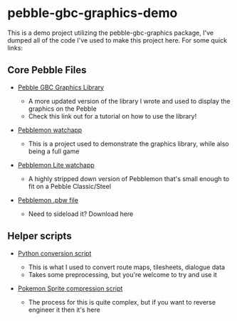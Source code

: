 # pebble-gbc-graphics-demo

This is a demo project utilizing the pebble-gbc-graphics package, I've dumped all of the code I've used to make this project here. For some quick links:

## Core Pebble Files

* [Pebble GBC Graphics Library](https://github.com/HarrisonAllen/pebble-gbc-graphics)
  * A more updated version of the library I wrote and used to display the graphics on the Pebble 
  * Check this link out for a tutorial on how to use the library!

* [Pebblemon watchapp](https://github.com/HarrisonAllen/pebble-gbc-graphics-demo/tree/master/pebblemon)
  * This is a project used to demonstrate the graphics library, while also being a full game

* [Pebblemon Lite watchapp](https://github.com/HarrisonAllen/pebble-gbc-graphics-demo/tree/master/pebblemon-lite)
  * A highly stripped down version of Pebblemon that's small enough to fit on a Pebble Classic/Steel

* [Pebblemon .pbw file](https://github.com/HarrisonAllen/pebble-gbc-graphics-demo/blob/master/pebblemon/pebblemon.pbw?raw=true)
  * Need to sideload it? Download here

## Helper scripts
* [Python conversion script](https://github.com/HarrisonAllen/pebble-gbc-graphics-demo/blob/master/resources/PokemonConverter.py)
  * This is what I used to convert route maps, tilesheets, dialogue data
  * Takes some preprocessing, but you're welcome to try and use it

* [Pokemon Sprite compression script](https://github.com/HarrisonAllen/pebble-gbc-graphics-demo/blob/master/resources/SourceImages/Pokemon/PokemonSprites/PokemonBattleSpriteConverter.py)
  * The process for this is quite complex, but if you want to reverse engineer it then it's here
